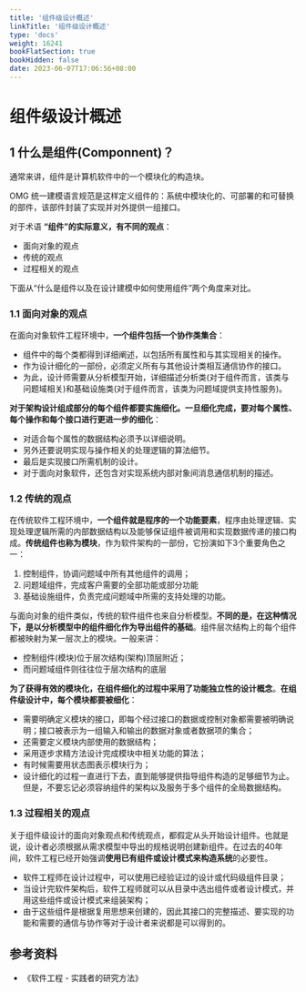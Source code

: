 ```yaml
---
title: '组件级设计概述'
linkTitle: '组件级设计概述'
type: 'docs'
weight: 16241
bookFlatSection: true
bookHidden: false
date: 2023-06-07T17:06:56+08:00
---
```


# 组件级设计概述

## 1 什么是组件(Componnent)？
通常来讲，组件是计算机软件中的一个模块化的构造块。

OMG 统一建模语言规范是这样定义组件的：系统中模块化的、可部署的和可替换的部件，该部件封装了实现并对外提供一组接口。

对于术语 **“组件”的实际意义，有不同的观点**：
* 面向对象的观点
* 传统的观点
* 过程相关的观点

下面从“什么是组件以及在设计建模中如何使用组件”两个角度来对比。

### 1.1 面向对象的观点
在面向对象软件工程环境中，**一个组件包括一个协作类集合**：
* 组件中的每个类都得到详细阐述，以包括所有属性和与其实现相关的操作。
* 作为设计细化的一部份，必须定义所有与其他设计类相互通信协作的接口。
* 为此，设计师需要从分析模型开始，详细描述分析类(对于组件而言，该类与问题域相关)和基础设施类(对于组件而言，该类为问题域提供支持性服务)。

**对于架构设计组成部分的每个组件都要实施细化。一旦细化完成，要对每个属性、每个操作和每个接口进行更进一步的细化**：
* 对适合每个属性的数据结构必须予以详细说明。
* 另外还要说明实现与操作相关的处理逻辑的算法细节。
* 最后是实现接口所需机制的设计。
* 对于面向对象软件，还包含对实现系统内部对象间消息通信机制的描述。

### 1.2 传统的观点
在传统软件工程环境中，**一个组件就是程序的一个功能要素**，程序由处理逻辑、实现处理逻辑所需的内部数据结构以及能够保证组件被调用和实现数据传递的接口构成。**传统组件也称为模块**，作为软件架构的一部份，它扮演如下3个重要角色之一：
1. 控制组件，协调问题域中所有其他组件的调用；
2. 问题域组件，完成客户需要的全部功能或部分功能
3. 基础设施组件，负责完成问题域中所需的支持处理的功能。

与面向对象的组件类似，传统的软件组件也来自分析模型。**不同的是，在这种情况下，是以分析模型中的组件细化作为导出组件的基础**。组件层次结构上的每个组件都被映射为某一层次上的模块。一般来讲：
* 控制组件(模块)位于层次结构(架构)顶层附近；
* 而问题域组件则往往位于层次结构的底层

**为了获得有效的模块化，在组件细化的过程中采用了功能独立性的设计概念**。**在组件级设计中，每个模块都要被细化**：
* 需要明确定义模块的接口，即每个经过接口的数据或控制对象都需要被明确说明；接口被表示为一组输入和输出的数据对象或者数据项的集合；
* 还需要定义模块内部使用的数据结构；
* 采用逐步求精方法设计完成模块中相关功能的算法；
* 有时候需要用状态图表示模块行为；
* 设计细化的过程一直进行下去，直到能够提供指导组件构造的足够细节为止。但是，不要忘记必须容纳组件的架构以及服务于多个组件的全局数据结构。

### 1.3 过程相关的观点
关于组件级设计的面向对象观点和传统观点，都假定从头开始设计组件。也就是说，设计者必须根据从需求模型中导出的规格说明创建新组件。在过去的40年间，软件工程已经开始强调**使用已有组件或设计模式来构造系统**的必要性。
* 软件工程师在设计过程中，可以使用已经验证过的设计或代码级组件目录；
* 当设计完软件架构后，软件工程师就可以从目录中选出组件或者设计模式，并用这些组件或设计模式来组装架构；
* 由于这些组件是根据复用思想来创建的，因此其接口的完整描述、要实现的功能和需要的通信与协作等对于设计者来说都是可以得到的。

## 参考资料
* 《软件工程 - 实践者的研究方法》